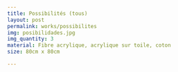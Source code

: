 ```yaml
---
title: Possibilités (tous)
layout: post
permalink: works/possibilites
img: posibilidades.jpg
img_quantity: 3
material: Fibre acrylique, acrylique sur toile, coton
size: 80cm x 80cm

---
```


